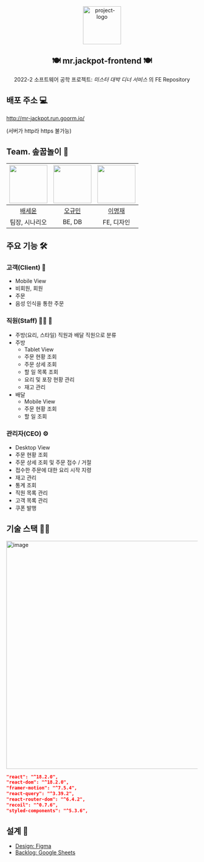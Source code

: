 <div align="center">
    <img src="https://user-images.githubusercontent.com/42960217/204437791-4315a4e2-a4ce-49b1-8bb0-b3598fcfb9be.png" width="100" alt="project-logo" />
    <h2> 🍽️ mr.jackpot-frontend 🍽️ </h2>
    <p>
        2022-2 소프트웨어 공학 프로젝트: <em>미스터 대박 디너 서비스</em> 의 FE Repository
    </p>
</div>

## 배포 주소 💻

http://mr-jackpot.run.goorm.io/

(서버가 http라 https 불가능)

## Team. 솦꿉놀이 :bricks:

|[<img src="https://github.com/bsu1313.png" width="100px">](https://github.com/bsu1313)|[<img src="https://github.com/mulmuri.png" width="100px">](https://github.com/mulmuri)|[<img src="https://github.com/leemir.png" width="100px">](https://github.com/leemir)|
|:---:|:---:|:---:|
|[배세윤](https://github.com/bsu1313) | [오규민](https://github.com/mulmuri) | [이명재](https://github.com/leemir) |
| 팀장, 시나리오 | BE, DB | FE, 디자인 |

## 주요 기능 :hammer_and_wrench:

### 고객(Client) 🙋

- Mobile View
- 비회원, 회원
- 주문
- 음성 인식을 통한 주문

### 직원(Staff) 🧑‍🍳 🛵

- 주방(요리, 스타일) 직원과 배달 직원으로 분류
- 주방
  - Tablet View
  - 주문 현황 조회
  - 주문 상세 조회
  - 할 일 목록 조회
  - 요리 및 포장 현황 관리
  - 재고 관리
- 배달
  - Mobile View
  - 주문 현황 조회
  - 할 일 조회

### 관리자(CEO) ⚙️

- Desktop View
- 주문 현황 조회
- 주문 상세 조회 및 주문 접수 / 거절
- 접수한 주문에 대한 요리 시작 지령
- 재고 관리
- 통계 조회
- 직원 목록 관리
- 고객 목록 관리
- 쿠폰 발행

## 기술 스택 👨‍💻

<img width="600" alt="image" src="https://user-images.githubusercontent.com/42960217/204447218-13f2c09c-68f1-48a8-88cd-740353c1d4f4.png">

```json
"react": "^18.2.0",
"react-dom": "^18.2.0",
"framer-motion": "^7.5.4",
"react-query": "^3.39.2",
"react-router-dom": "^6.4.2",
"recoil": "^0.7.6",
"styled-components": "^5.3.6",
```

## 설계 🎨

- [Design: Figma](https://www.figma.com/file/jiEoPJU8r1cKEKv910g7lf/%EB%AF%B8%EC%8A%A4%ED%84%B0-%EB%8C%80%EB%B0%95?node-id=0%3A1&t=PL9IWylZRBSmEUxK-1)
- [Backlog: Google Sheets](https://docs.google.com/spreadsheets/d/1IxcWuRHUh4RxkXxqA2spEbAnz4E9R6rAAPnk1BWNNZg/edit?usp=sharing)
